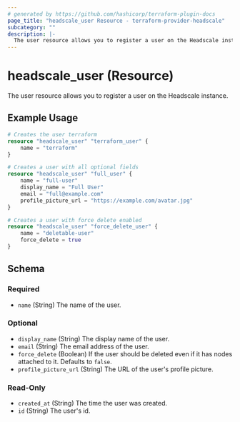 ```yaml
---
# generated by https://github.com/hashicorp/terraform-plugin-docs
page_title: "headscale_user Resource - terraform-provider-headscale"
subcategory: ""
description: |-
  The user resource allows you to register a user on the Headscale instance.
---
```


# headscale_user (Resource)

The user resource allows you to register a user on the Headscale instance.

## Example Usage

```terraform
# Creates the user terraform
resource "headscale_user" "terraform_user" {
    name = "terraform"
}

# Creates a user with all optional fields
resource "headscale_user" "full_user" {
    name = "full-user"
    display_name = "Full User"
    email = "full@example.com"
    profile_picture_url = "https://example.com/avatar.jpg"
}

# Creates a user with force delete enabled
resource "headscale_user" "force_delete_user" {
    name = "deletable-user"
    force_delete = true
}
```

<!-- schema generated by tfplugindocs -->
## Schema

### Required

- `name` (String) The name of the user.

### Optional

- `display_name` (String) The display name of the user.
- `email` (String) The email address of the user.
- `force_delete` (Boolean) If the user should be deleted even if it has nodes attached to it. Defaults to `false`.
- `profile_picture_url` (String) The URL of the user's profile picture.

### Read-Only

- `created_at` (String) The time the user was created.
- `id` (String) The user's id.
